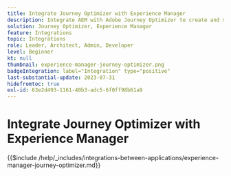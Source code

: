 ```yaml
---
title: Integrate Journey Optimizer with Experience Manager
description: Integrate AEM with Adobe Journey Optimizer to create and manage customer journeys.
solution: Journey Optimizer, Experience Manager
feature: Integrations
topic: Integrations
role: Leader, Architect, Admin, Developer
level: Beginner
kt: null
thumbnail: experience-manager-journey-optimizer.png
badgeIntegration: label="Integration" type="positive"
last-substantial-update: 2023-07-31
hidefromtoc: true
exl-id: 63e2d493-1161-40b3-adc5-6f0ff98b61a9
---
```

# Integrate Journey Optimizer with Experience Manager

{{$include /help/_includes/integrations-between-applications/experience-manager-journey-optimizer.md}}
